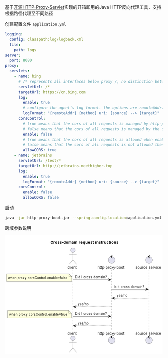 基于[开源HTTP-Proxy-Servlet](https://github.com/mitre/HTTP-Proxy-Servlet)实现的开箱即用的Java HTTP反向代理工具，支持根据路径代理至不同路径

创建配置文件 `application.yml` 

```yaml
logging:
  config: classpath:log/logback.xml
  file:
    path: logs
server:
  port: 8080
proxy:
  servlets:
    - name: bing
      # /* represents all interfaces below proxy /, no distinction between /* and /**
      servletUrl: /*
      targetUrl: https://cn.bing.com
      log:
        enable: true
        # configure the agent’s log format. the options are remoteAddr、remotePort、userAgent、method、source、target
        logFormat: "{remoteAddr} {method} uri: {source} --> {target}"
      corsControl:
        # true means that the cors of all requests is managed by http-proxy-boot;
        # false means that the cors of all requests is managed by the source service.
        enable: false
        # true means that the cors of all requests is allowed when enable=true
        # false means that the cors of all requests is not allowed then enable=true
        allowCORS: true
    - name: jetbrains
      servletUrl: /test/*
      targetUrl: http://jetbrains.meethigher.top
      log:
        enable: true
        logFormat: "{remoteAddr} {method} uri: {source} --> {target}"
      corsControl:
        enable: false
        allowCORS: false
```

启动

```sh
java -jar http-proxy-boot.jar --spring.config.location=application.yml
```



跨域参数说明


<img src="src/main/resources/instruction.png" alt=""/>

